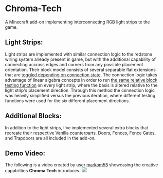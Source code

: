 # Chroma-Tech
A Minecraft add-on implementing interconnecting RGB light strips to the game.

## Light Strips:
Light strips are implemented with similar connection logic to the redstone wiring system already present in game, but with the additional capability of connecting accross edges and corners from any possible placement orientation. Their block model consists of several separable flat extensions that are [toggled depending on connection state](./Chroma%20Tech%20Behaviours/blocks/light_strips/light_strip.json#L54). The connection logic takes advantage of linear algebra concepts in order to run [the same relative block testing function](./Chroma%20Tech%20Behaviours/scripts/light_strip.js#L10) on every light strip, where the basis is altered relative to the light strip's placement direction. Through this method the connection logic was heavily simplified versus the previous iteration, where different testing functions were used for the six different placement directions.

## Additional Blocks:
In addition to the light strips, I've implemented several extra blocks that recreate their respective Vanilla counterparts. Doors, Fences, Fence Gates, and Trapdoors are all included in the add-on. 

## Demo Video:
The following is a video created by user [markom58](https://www.youtube.com/@markom58) showcasing the creative capabilities **Chroma Tech** introduces.
[![](https://img.youtube.com/vi/_yqnv1WrxBY/maxresdefault.jpg)](http://www.youtube.com/watch?v=_yqnv1WrxBY)
